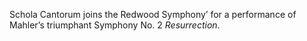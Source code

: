 Schola Cantorum joins the Redwood Symphony&rsquo; for a performance of
Mahler&rsquo;s triumphant Symphony No. 2 _Resurrection_.


